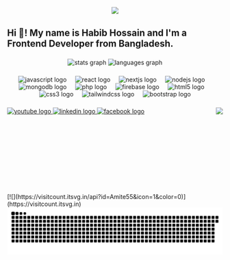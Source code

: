 <div align="center">
  <img height="" src="https://scontent.fcgp36-1.fna.fbcdn.net/v/t39.30808-6/465763490_122190249764165201_1777771105176010241_n.png?stp=dst-png_s960x960&_nc_cat=105&ccb=1-7&_nc_sid=cc71e4&_nc_eui2=AeEgLIXoXIuBL-bi-Ufbo54Hf3zKntGpQxR_fMqe0alDFDQ2-grA1KeRBH-ZM40ZDC0rZTyxeXci2NxaEB8r0r6t&_nc_ohc=lxd7UN0tU-oQ7kNvgFlrTNx&_nc_zt=23&_nc_ht=scontent.fcgp36-1.fna&_nc_gid=AU20nMQp-tuHq_kaKp5RmDX&oh=00_AYCEQb1SULBWOHnc8i6rqB9e68l4aGoUeYp1BnrnZtSR4Q&oe=672F0D56"  />
</div>

###

<h2 align="left">Hi 👋! My name is Habib Hossain and I'm a Frontend Developer from Bangladesh.</h2>

###

<div align="center">
  <img src="https://github-readme-stats.vercel.app/api?username=HabibFahim15&hide_title=false&hide_rank=false&show_icons=true&include_all_commits=true&count_private=true&disable_animations=false&theme=dracula&locale=en&hide_border=false" height="150" alt="stats graph"  />
  <img src="https://github-readme-stats.vercel.app/api/top-langs?username=HabibFahim15&locale=en&hide_title=false&layout=compact&card_width=320&langs_count=5&theme=dracula&hide_border=false" height="150" alt="languages graph"  />
</div>

###

<div align="center">
  <img src="https://cdn.jsdelivr.net/gh/devicons/devicon/icons/javascript/javascript-original.svg" height="30" alt="javascript logo"  />
  <img width="12" />
  <img src="https://cdn.jsdelivr.net/gh/devicons/devicon/icons/react/react-original.svg" height="30" alt="react logo"  />
  <img width="12" />
  <img src="https://cdn.jsdelivr.net/gh/devicons/devicon/icons/nextjs/nextjs-original.svg" height="30" alt="nextjs logo"  />
  <img width="12" />
  <img src="https://cdn.jsdelivr.net/gh/devicons/devicon/icons/nodejs/nodejs-original.svg" height="30" alt="nodejs logo"  />
  <img width="12" />
  <img src="https://cdn.jsdelivr.net/gh/devicons/devicon/icons/mongodb/mongodb-original.svg" height="30" alt="mongodb logo"  />
  <img width="12" />
  <img src="https://cdn.jsdelivr.net/gh/devicons/devicon/icons/php/php-original.svg" height="30" alt="php logo"  />
  <img width="12" />
  <img src="https://cdn.jsdelivr.net/gh/devicons/devicon/icons/firebase/firebase-plain.svg" height="30" alt="firebase logo"  />
  <img width="12" />
  <img src="https://cdn.jsdelivr.net/gh/devicons/devicon/icons/html5/html5-original.svg" height="30" alt="html5 logo"  />
  <img width="12" />
  <img src="https://cdn.jsdelivr.net/gh/devicons/devicon/icons/css3/css3-original.svg" height="30" alt="css3 logo"  />
  <img width="12" />
  <img src="https://cdn.jsdelivr.net/gh/devicons/devicon/icons/tailwindcss/tailwindcss-original-wordmark.svg" height="30" alt="tailwindcss logo"  />
  <img width="12" />
  <img src="https://cdn.jsdelivr.net/gh/devicons/devicon/icons/bootstrap/bootstrap-original.svg" height="30" alt="bootstrap logo"  />
</div>

###

<img align="right" height="200" src="https://media.giphy.com/media/v1.Y2lkPTc5MGI3NjExbmNnMHEyamdkMXd4djZmYWlrcTRydG9mMG45dmp3azQyZmo3NWwwNyZlcD12MV9naWZzX3NlYXJjaCZjdD1n/bGgsc5mWoryfgKBx1u/giphy.gif"  />

###

<div align="left">
  <a href="https://www.youtube.com/@habibfahim71" target="_blank">
    <img src="https://img.shields.io/static/v1?message=Youtube&logo=youtube&label=&color=FF0000&logoColor=white&labelColor=&style=for-the-badge" height="35" alt="youtube logo"  />
  </a>
  <a href="https://www.linkedin.com/in/habib-hossain-fahim/" target="_blank">
    <img src="https://img.shields.io/static/v1?message=LinkedIn&logo=linkedin&label=&color=0077B5&logoColor=white&labelColor=&style=for-the-badge" height="35" alt="linkedin logo"  />
  </a>
  <a href="https://www.facebook.com/profile.php?id=61554956040146" target="_blank">
    <img src="https://img.shields.io/static/v1?message=Facebook&logo=facebook&label=&color=1877F2&logoColor=white&labelColor=&style=for-the-badge" height="35" alt="facebook logo"  />
  </a>
</div>

###

<br clear="both">
[![](https://visitcount.itsvg.in/api?id=Amite55&icon=1&color=0)](https://visitcount.itsvg.in)

<img src="https://raw.githubusercontent.com/HabibFahim15/HabibFahim15/output/snake.svg" alt="Snake animation" />

###

